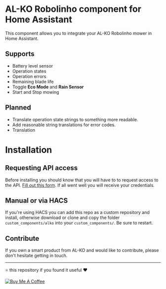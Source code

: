 # AL-KO Robolinho component for Home Assistant
This component allows you to integrate your AL-KO Robolinho mower in Home Assistant.

## Supports
- Battery level sensor
- Operation states
- Operation errors
- Remaining blade life
- Toggle **Eco Mode** and **Rain Sensor**
- Start and Stop mowing

## Planned
- Translate operation state strings to something more readable.
- Add reasonable string translations for error codes.
- Translation

# Installation

## Requesting API access
Before installing you should know that you will have to to request access to the API. [Fill out this form](https://alko-garden.com/api-access). If all went well you will receive your credentials.

## Manual or via HACS
If you're using HACS you can add this repo as a custom repository and install, otherwise download or clone and copy the folder `custom_components/alko` into your `custom_components/`. Be sure to restart.

## Contribute
If you own a smart product from AL-KO and would like to contribute, please don't hesitate getting in touch.

***
⭐️ this repository if you found it useful ❤️

<a href="https://www.buymeacoffee.com/jonkristian" target="_blank"><img src="https://bmc-cdn.nyc3.digitaloceanspaces.com/BMC-button-images/custom_images/white_img.png" alt="Buy Me A Coffee" style="height: auto !important;width: auto !important;" ></a>
